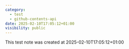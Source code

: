 ```yaml
---
category:
  - test
  - github-contents-api
date: 2025-02-10T17:05:12+01:00
visibility: public
---
```


This test note was created at 2025-02-10T17:05:12+01:00